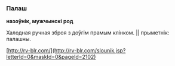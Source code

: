 ### Палаш
**назоўнік, мужчынскі род**

Халодная ручная зброя з доўгім прамым клінком. || прыметнік: палашны.

<a rel="author">[http://rv-blr.com/](http://rv-blr.com/slounik.jsp?letterId=0&maskId=0&pageId=2102)</a>
